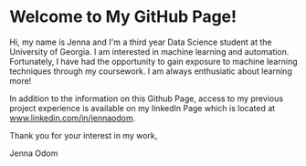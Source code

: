 # Welcome to My GitHub Page!

Hi, my name is Jenna and I'm a third year Data Science student at the University of Georgia. I am interested in machine learning and automation. Fortunately, I have had the opportunity to gain exposure to machine learning techniques through my coursework. I am always enthusiatic about learning more!

In addition to the information on this Github Page, access to my previous project experience is available on my linkedIn Page which is located at www.linkedin.com/in/jennaodom.

Thank you for your interest in my work,

Jenna Odom

